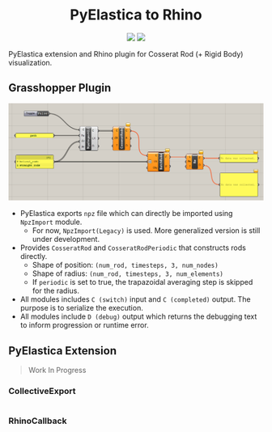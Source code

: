 <div align="center">
<h1> PyElastica to Rhino </h1>
<img src="https://img.shields.io/badge/Python-3776AB?style=flat&logo=Python&logoColor=white"/>
<img src="https://img.shields.io/badge/Rhino-801010?style=flat&logo=rhinoceros&logoColor=white"/>
</div>

PyElastica extension and Rhino plugin for Cosserat Rod (+ Rigid Body) visualization.

## Grasshopper Plugin


![diagram](https://github.com/skim0119/PyElastica-to-Rhino/blob/assets/assets/diagram.png)

- PyElastica exports `npz` file which can directly be imported using `NpzImport` module.
    - For now, `NpzImport(Legacy)` is used. More generalized version is still under development.
- Provides `CosseratRod` and `CosseratRodPeriodic` that constructs rods directly.
    - Shape of position: `(num_rod, timesteps, 3, num_nodes)`
    - Shape of radius: `(num_rod, timesteps, 3, num_elements)`
    - If `periodic` is set to true, the trapazoidal averaging step is skipped for the radius.
- All modules includes `C (switch)` input and `C (completed)` output. The purpose is to serialize the execution.
- All modules include `D (debug)` output which returns the debugging text to inform progression or runtime error.

## PyElastica Extension

> Work In Progress

### CollectiveExport 

```py
```

### RhinoCallback

```py
```
